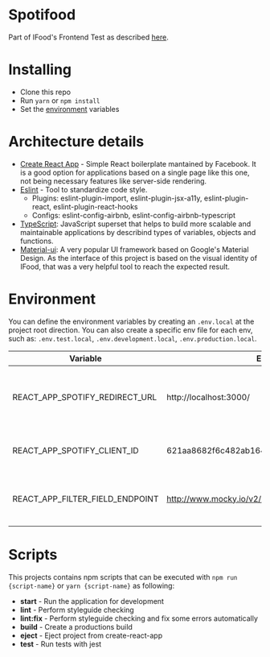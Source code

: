 # Spotifood

Part of IFood's Frontend Test as described [here](DESCRIPTION.md).

# Installing

  - Clone this repo
  - Run `yarn` or `npm install`
  - Set the [environment](#environment) variables

# Architecture details
  - [Create React App](https://github.com/facebook/create-react-app) - Simple React boilerplate mantained by Facebook. It is a good option for applications based on a single page like this one, not being necessary features like server-side rendering.
  - [Eslint](https://eslint.org/) - Tool to standardize code style.
    - Plugins: eslint-plugin-import, eslint-plugin-jsx-a11y, eslint-plugin-react, eslint-plugin-react-hooks
    - Configs: eslint-config-airbnb, eslint-config-airbnb-typescript
  - [TypeScript](https://www.typescriptlang.org/): JavaScript superset that helps to build more scalable and maintainable applications by describind types of variables, objects and functions.
  - [Material-ui](https://material-ui.com/): A very popular UI framework based on Google's Material Design. As the interface of this project is based on the visual identity of IFood, that was a very helpful tool to reach the expected result.

# Environment
You can define the environment variables by creating an `.env.local` at the project root direction. You can also create a specific env file for each env, such as: `.env.test.local`,
`.env.development.local`, `.env.production.local`.

| Variable                        | Example                                         | Description                                                 |
|---------------------------------|-------------------------------------------------|-------------------------------------------------------------|
| REACT_APP_SPOTIFY_REDIRECT_URL  | http://localhost:3000/                          | URL to be redirected after authenticated by the Spotify API |
| REACT_APP_SPOTIFY_CLIENT_ID     | 621aa8682f6c482ab164c98fccaed764                | Application identifier at the Spotify API                   |
| REACT_APP_FILTER_FIELD_ENDPOINT | http://www.mocky.io/v2/5a25fade2e0000213aa90776 | Endpoint that returns filter options to search playlists.   |

# Scripts
This projects contains npm scripts that can be executed with `npm run {script-name}` or `yarn {script-name}` as following:
  - **start** - Run the application for development
  - **lint** - Perform styleguide checking
  - **lint:fix** - Perform styleguide checking and fix some errors automatically
  - **build** - Create a productions build
  - **eject** - Eject project from create-react-app
  - **test** - Run tests with jest

